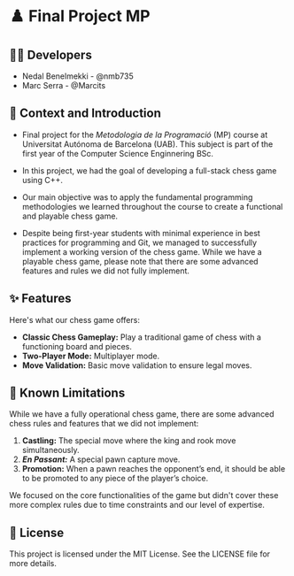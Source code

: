 # ♟️ Final Project MP

## 👨‍💻 Developers

- Nedal Benelmekki - @nmb735
- Marc Serra - @Marcits

## 🧩 Context and Introduction

- Final project for the *Metodologia de la Programació* (MP) course at Universitat Autónoma de Barcelona (UAB). This subject is part of the first year of the Computer Science Enginnering BSc.

- In this project, we had the goal of developing a full-stack chess game using C++.

- Our main objective was to apply the fundamental programming methodologies we learned throughout the course to create a functional and playable chess game.

- Despite being first-year students with minimal experience in best practices for programming and Git, we managed to successfully implement a working version of the chess game. While we have a playable chess game, please note that there are some advanced features and rules we did not fully implement.

## ✨ Features

Here's what our chess game offers:

- **Classic Chess Gameplay:** Play a traditional game of chess with a functioning board and pieces.
- **Two-Player Mode:** Multiplayer mode.
- **Move Validation:** Basic move validation to ensure legal moves.

## 🚧 Known Limitations

While we have a fully operational chess game, there are some advanced chess rules and features that we did not implement:

1. **Castling:** The special move where the king and rook move simultaneously.
2. ***En Passant:*** A special pawn capture move.
3. **Promotion:** When a pawn reaches the opponent’s end, it should be able to be promoted to any piece of the player’s choice.

We focused on the core functionalities of the game but didn't cover these more complex rules due to time constraints and our level of expertise.

## 📝 License

This project is licensed under the MIT License. See the LICENSE file for more details.
